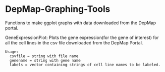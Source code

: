 # DepMap-Graphing-Tools
Functions to make ggplot graphs with data downloaded from the DepMap portal.

GeneExpressionPlot: Plots the gene expression(for the gene of interest) for all the cell lines in the csv file downloaded from the DepMap Portal.
```
Usage:
  csvfile = string with file name 
  genename = string with gene name
  labels = vector containing strings of cell line names to be labeled.
```
